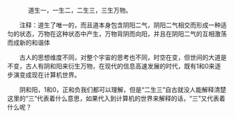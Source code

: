 　　
    道生一，一生二，二生三，三生万物。

　　注释：道生了唯一的，而且道本身包含阴阳二气，阴阳二气相交而形成一种适匀的状态，万物在这种状态中产生，万物背阴而向阳，并且在阴阳二气的互相激荡而成新的和谐体

　　古人的思想维度不同，对整个宇宙的思考也不同，时空在变，但世间的大道是不变，古人有阴和阳来衍生万物，在现代的信息高速发展的时代，既有1和0来逐步演变成现在计算机世界。

　　阴和阳，1和0，正和负我们都可以理解，但是“二生三”自古就没人能解释清楚这里的“三”代表着什么意思，如果代入到计算机的世界来解释的话，“三”又代表着什么呢？
　　
   

　　
　　

　　